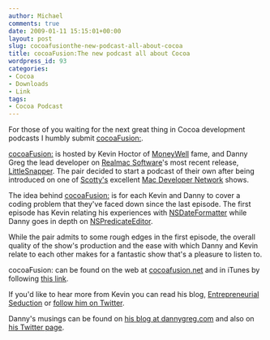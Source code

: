 ```yaml
---
author: Michael
comments: true
date: 2009-01-11 15:15:01+00:00
layout: post
slug: cocoafusionthe-new-podcast-all-about-cocoa
title: cocoaFusion:The new podcast all about Cocoa
wordpress_id: 93
categories:
- Cocoa
- Downloads
- Link
tags:
- Cocoa Podcast
---
```


For those of you waiting for the next great thing in Cocoa development podcasts I humbly submit [cocoaFusion:](http://www.cocoafusion.net/).




[cocoaFusion:](http://www.cocoafusion.net/) is hosted by Kevin Hoctor of [MoneyWell](http://nothirst.com/moneywell/) fame, and Danny Greg the lead developer on [Realmac Software](http://www.realmacsoftware.com/)'s most recent release, [LittleSnapper](http://www.realmacsoftware.com/littlesnapper/).  The pair decided to start a podcast of their own after being introduced on one of [Scotty's](http://twitter.com/macdevnet) excellent [Mac Developer Network](http://www.mac-developer-network.com/) shows.




The idea behind [cocoaFusion:](http://www.cocoafusion.net/) is for each Kevin and Danny to cover a coding problem that they've faced down since the last episode.  The first episode has Kevin relating his experiences with [NSDateFormatter](http://developer.apple.com/DOCUMENTATION/Cocoa/Reference/Foundation/Classes/NSDateFormatter_Class/index.html) while Danny goes in depth on [NSPredicateEditor](http://developer.apple.com/documentation/Cocoa/Reference/NSPredicateEditor_class/index.html).




While the pair admits to some rough edges in the first episode, the overall quality of the show's production and the ease with which Danny and Kevin relate to each other makes for a fantastic show that's a pleasure to listen to.




cocoaFusion: can be found on the web at [cocoafusion.net](http://www.cocoafusion.net/) and in iTunes by following [this link](http://itunes.apple.com/WebObjects/MZStore.woa/wa/viewPodcast?id=301888038).




If you'd like to hear more from Kevin you can read his blog, [Entrepreneurial Seduction](http://kevinhoctor.blogspot.com/) or [follow him on Twitter](http://twitter.com/kevinhoctor).




Danny's musings can be found on [his blog at dannygreg.com](http://dannygreg.com/) and also on [his Twitter page](http://twitter.com/dtm3dd).
